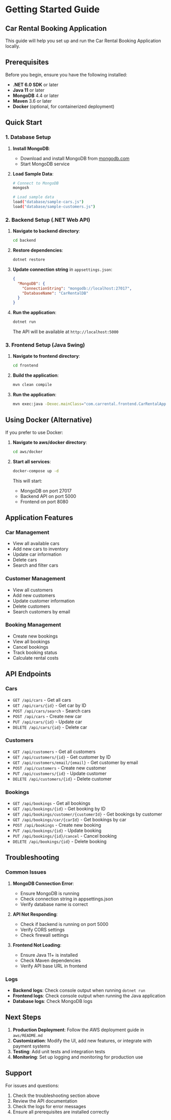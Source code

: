 # Getting Started Guide

## Car Rental Booking Application

This guide will help you set up and run the Car Rental Booking Application locally.

## Prerequisites

Before you begin, ensure you have the following installed:

- **.NET 6.0 SDK** or later
- **Java 11** or later
- **MongoDB** 4.4 or later
- **Maven** 3.6 or later
- **Docker** (optional, for containerized deployment)

## Quick Start

### 1. Database Setup

1. **Install MongoDB**:
   - Download and install MongoDB from [mongodb.com](https://www.mongodb.com/try/download/community)
   - Start MongoDB service

2. **Load Sample Data**:
   ```bash
   # Connect to MongoDB
   mongosh
   
   # Load sample data
   load("database/sample-cars.js")
   load("database/sample-customers.js")
   ```

### 2. Backend Setup (.NET Web API)

1. **Navigate to backend directory**:
   ```bash
   cd backend
   ```

2. **Restore dependencies**:
   ```bash
   dotnet restore
   ```

3. **Update connection string** in `appsettings.json`:
   ```json
   {
     "MongoDB": {
       "ConnectionString": "mongodb://localhost:27017",
       "DatabaseName": "CarRentalDB"
     }
   }
   ```

4. **Run the application**:
   ```bash
   dotnet run
   ```

   The API will be available at `http://localhost:5000`

### 3. Frontend Setup (Java Swing)

1. **Navigate to frontend directory**:
   ```bash
   cd frontend
   ```

2. **Build the application**:
   ```bash
   mvn clean compile
   ```

3. **Run the application**:
   ```bash
   mvn exec:java -Dexec.mainClass="com.carrental.frontend.CarRentalApp"
   ```

## Using Docker (Alternative)

If you prefer to use Docker:

1. **Navigate to aws/docker directory**:
   ```bash
   cd aws/docker
   ```

2. **Start all services**:
   ```bash
   docker-compose up -d
   ```

   This will start:
   - MongoDB on port 27017
   - Backend API on port 5000
   - Frontend on port 8080

## Application Features

### Car Management
- View all available cars
- Add new cars to inventory
- Update car information
- Delete cars
- Search and filter cars

### Customer Management
- View all customers
- Add new customers
- Update customer information
- Delete customers
- Search customers by email

### Booking Management
- Create new bookings
- View all bookings
- Cancel bookings
- Track booking status
- Calculate rental costs

## API Endpoints

### Cars
- `GET /api/cars` - Get all cars
- `GET /api/cars/{id}` - Get car by ID
- `POST /api/cars/search` - Search cars
- `POST /api/cars` - Create new car
- `PUT /api/cars/{id}` - Update car
- `DELETE /api/cars/{id}` - Delete car

### Customers
- `GET /api/customers` - Get all customers
- `GET /api/customers/{id}` - Get customer by ID
- `GET /api/customers/email/{email}` - Get customer by email
- `POST /api/customers` - Create new customer
- `PUT /api/customers/{id}` - Update customer
- `DELETE /api/customers/{id}` - Delete customer

### Bookings
- `GET /api/bookings` - Get all bookings
- `GET /api/bookings/{id}` - Get booking by ID
- `GET /api/bookings/customer/{customerId}` - Get bookings by customer
- `GET /api/bookings/car/{carId}` - Get bookings by car
- `POST /api/bookings` - Create new booking
- `PUT /api/bookings/{id}` - Update booking
- `PUT /api/bookings/{id}/cancel` - Cancel booking
- `DELETE /api/bookings/{id}` - Delete booking

## Troubleshooting

### Common Issues

1. **MongoDB Connection Error**:
   - Ensure MongoDB is running
   - Check connection string in appsettings.json
   - Verify database name is correct

2. **API Not Responding**:
   - Check if backend is running on port 5000
   - Verify CORS settings
   - Check firewall settings

3. **Frontend Not Loading**:
   - Ensure Java 11+ is installed
   - Check Maven dependencies
   - Verify API base URL in frontend

### Logs

- **Backend logs**: Check console output when running `dotnet run`
- **Frontend logs**: Check console output when running the Java application
- **Database logs**: Check MongoDB logs

## Next Steps

1. **Production Deployment**: Follow the AWS deployment guide in `aws/README.md`
2. **Customization**: Modify the UI, add new features, or integrate with payment systems
3. **Testing**: Add unit tests and integration tests
4. **Monitoring**: Set up logging and monitoring for production use

## Support

For issues and questions:
1. Check the troubleshooting section above
2. Review the API documentation
3. Check the logs for error messages
4. Ensure all prerequisites are installed correctly
